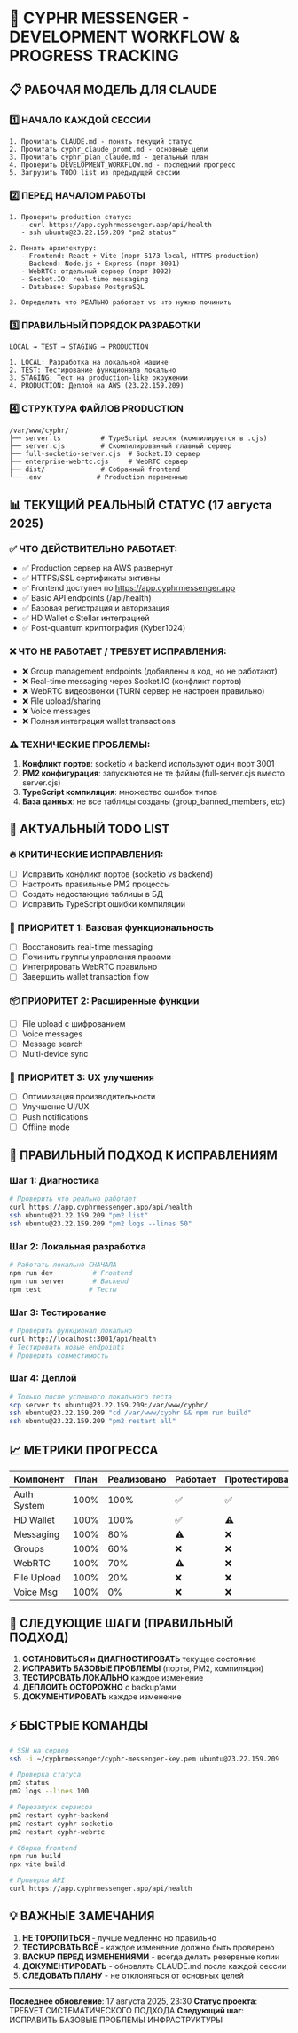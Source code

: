 # 🎯 CYPHR MESSENGER - DEVELOPMENT WORKFLOW & PROGRESS TRACKING

## 📋 РАБОЧАЯ МОДЕЛЬ ДЛЯ CLAUDE

### 1️⃣ **НАЧАЛО КАЖДОЙ СЕССИИ**
```
1. Прочитать CLAUDE.md - понять текущий статус
2. Прочитать cyphr_claude_promt.md - основные цели
3. Прочитать cyphr_plan_claude.md - детальный план
4. Проверить DEVELOPMENT_WORKFLOW.md - последний прогресс
5. Загрузить TODO list из предыдущей сессии
```

### 2️⃣ **ПЕРЕД НАЧАЛОМ РАБОТЫ**
```
1. Проверить production статус:
   - curl https://app.cyphrmessenger.app/api/health
   - ssh ubuntu@23.22.159.209 "pm2 status"
   
2. Понять архитектуру:
   - Frontend: React + Vite (порт 5173 local, HTTPS production)
   - Backend: Node.js + Express (порт 3001)
   - WebRTC: отдельный сервер (порт 3002)
   - Socket.IO: real-time messaging
   - Database: Supabase PostgreSQL
   
3. Определить что РЕАЛЬНО работает vs что нужно починить
```

### 3️⃣ **ПРАВИЛЬНЫЙ ПОРЯДОК РАЗРАБОТКИ**
```
LOCAL → TEST → STAGING → PRODUCTION

1. LOCAL: Разработка на локальной машине
2. TEST: Тестирование функционала локально
3. STAGING: Тест на production-like окружении
4. PRODUCTION: Деплой на AWS (23.22.159.209)
```

### 4️⃣ **СТРУКТУРА ФАЙЛОВ PRODUCTION**
```
/var/www/cyphr/
├── server.ts          # TypeScript версия (компилируется в .cjs)
├── server.cjs         # Скомпилированный главный сервер
├── full-socketio-server.cjs  # Socket.IO сервер
├── enterprise-webrtc.cjs     # WebRTC сервер
├── dist/              # Собранный frontend
└── .env              # Production переменные
```

## 📊 ТЕКУЩИЙ РЕАЛЬНЫЙ СТАТУС (17 августа 2025)

### ✅ **ЧТО ДЕЙСТВИТЕЛЬНО РАБОТАЕТ:**
- ✅ Production сервер на AWS развернут
- ✅ HTTPS/SSL сертификаты активны
- ✅ Frontend доступен по https://app.cyphrmessenger.app
- ✅ Basic API endpoints (/api/health)
- ✅ Базовая регистрация и авторизация
- ✅ HD Wallet с Stellar интеграцией
- ✅ Post-quantum криптография (Kyber1024)

### ❌ **ЧТО НЕ РАБОТАЕТ / ТРЕБУЕТ ИСПРАВЛЕНИЯ:**
- ❌ Group management endpoints (добавлены в код, но не работают)
- ❌ Real-time messaging через Socket.IO (конфликт портов)
- ❌ WebRTC видеозвонки (TURN сервер не настроен правильно)
- ❌ File upload/sharing
- ❌ Voice messages
- ❌ Полная интеграция wallet transactions

### ⚠️ **ТЕХНИЧЕСКИЕ ПРОБЛЕМЫ:**
1. **Конфликт портов**: socketio и backend используют один порт 3001
2. **PM2 конфигурация**: запускаются не те файлы (full-server.cjs вместо server.cjs)
3. **TypeScript компиляция**: множество ошибок типов
4. **База данных**: не все таблицы созданы (group_banned_members, etc)

## 📝 АКТУАЛЬНЫЙ TODO LIST

### 🔥 **КРИТИЧЕСКИЕ ИСПРАВЛЕНИЯ:**
- [ ] Исправить конфликт портов (socketio vs backend)
- [ ] Настроить правильные PM2 процессы
- [ ] Создать недостающие таблицы в БД
- [ ] Исправить TypeScript ошибки компиляции

### 🚀 **ПРИОРИТЕТ 1: Базовая функциональность**
- [ ] Восстановить real-time messaging
- [ ] Починить группы управления правами
- [ ] Интегрировать WebRTC правильно
- [ ] Завершить wallet transaction flow

### 📦 **ПРИОРИТЕТ 2: Расширенные функции**
- [ ] File upload с шифрованием
- [ ] Voice messages
- [ ] Message search
- [ ] Multi-device sync

### 🎨 **ПРИОРИТЕТ 3: UX улучшения**
- [ ] Оптимизация производительности
- [ ] Улучшение UI/UX
- [ ] Push notifications
- [ ] Offline mode

## 🔧 ПРАВИЛЬНЫЙ ПОДХОД К ИСПРАВЛЕНИЯМ

### **Шаг 1: Диагностика**
```bash
# Проверить что реально работает
curl https://app.cyphrmessenger.app/api/health
ssh ubuntu@23.22.159.209 "pm2 list"
ssh ubuntu@23.22.159.209 "pm2 logs --lines 50"
```

### **Шаг 2: Локальная разработка**
```bash
# Работать локально СНАЧАЛА
npm run dev          # Frontend
npm run server       # Backend
npm test            # Тесты
```

### **Шаг 3: Тестирование**
```bash
# Проверить функционал локально
curl http://localhost:3001/api/health
# Тестировать новые endpoints
# Проверить совместимость
```

### **Шаг 4: Деплой**
```bash
# Только после успешного локального теста
scp server.ts ubuntu@23.22.159.209:/var/www/cyphr/
ssh ubuntu@23.22.159.209 "cd /var/www/cyphr && npm run build"
ssh ubuntu@23.22.159.209 "pm2 restart all"
```

## 📈 МЕТРИКИ ПРОГРЕССА

| Компонент | План | Реализовано | Работает | Протестировано |
|-----------|------|-------------|----------|----------------|
| Auth System | 100% | 100% | ✅ | ✅ |
| HD Wallet | 100% | 100% | ✅ | ⚠️ |
| Messaging | 100% | 80% | ⚠️ | ❌ |
| Groups | 100% | 60% | ❌ | ❌ |
| WebRTC | 100% | 70% | ⚠️ | ❌ |
| File Upload | 100% | 20% | ❌ | ❌ |
| Voice Msg | 100% | 0% | ❌ | ❌ |

## 🎯 СЛЕДУЮЩИЕ ШАГИ (ПРАВИЛЬНЫЙ ПОДХОД)

1. **ОСТАНОВИТЬСЯ и ДИАГНОСТИРОВАТЬ** текущее состояние
2. **ИСПРАВИТЬ БАЗОВЫЕ ПРОБЛЕМЫ** (порты, PM2, компиляция)
3. **ТЕСТИРОВАТЬ ЛОКАЛЬНО** каждое изменение
4. **ДЕПЛОИТЬ ОСТОРОЖНО** с backup'ами
5. **ДОКУМЕНТИРОВАТЬ** каждое изменение

## ⚡ БЫСТРЫЕ КОМАНДЫ

```bash
# SSH на сервер
ssh -i ~/cyphrmessenger/cyphr-messenger-key.pem ubuntu@23.22.159.209

# Проверка статуса
pm2 status
pm2 logs --lines 100

# Перезапуск сервисов
pm2 restart cyphr-backend
pm2 restart cyphr-socketio
pm2 restart cyphr-webrtc

# Сборка frontend
npm run build
npx vite build

# Проверка API
curl https://app.cyphrmessenger.app/api/health
```

## 💡 ВАЖНЫЕ ЗАМЕЧАНИЯ

1. **НЕ ТОРОПИТЬСЯ** - лучше медленно но правильно
2. **ТЕСТИРОВАТЬ ВСЁ** - каждое изменение должно быть проверено
3. **BACKUP ПЕРЕД ИЗМЕНЕНИЯМИ** - всегда делать резервные копии
4. **ДОКУМЕНТИРОВАТЬ** - обновлять CLAUDE.md после каждой сессии
5. **СЛЕДОВАТЬ ПЛАНУ** - не отклоняться от основных целей

---

**Последнее обновление**: 17 августа 2025, 23:30
**Статус проекта**: ТРЕБУЕТ СИСТЕМАТИЧЕСКОГО ПОДХОДА
**Следующий шаг**: ИСПРАВИТЬ БАЗОВЫЕ ПРОБЛЕМЫ ИНФРАСТРУКТУРЫ